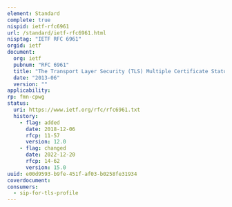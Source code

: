 ```yaml
---
element: Standard
complete: true
nispid: ietf-rfc6961
url: /standard/ietf-rfc6961.html
nisptag: "IETF RFC 6961"
orgid: ietf
document:
  org: ietf
  pubnum: "RFC 6961"
  title: "The Transport Layer Security (TLS) Multiple Certificate Status Request Extension"
  date: "2013-06"
  version: ""
applicability:
rp: fmn-cpwg
status:
  uri: https://www.ietf.org/rfc/rfc6961.txt
  history: 
    - flag: added
      date: 2018-12-06
      rfcp: 11-57
      version: 12.0
    - flag: changed
      date: 2022-12-20
      rfcp: 14-62
      version: 15.0
uuid: e00d9593-b9fe-451f-af03-b0258fe31934
coverdocument:
consumers:
  - sip-for-tls-profile
---
```

